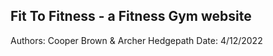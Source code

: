 ## Fit To Fitness - a Fitness Gym website
 Authors: Cooper Brown & Archer Hedgepath
 Date: 4/12/2022